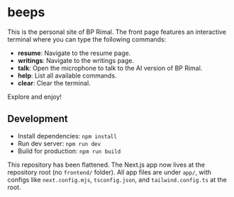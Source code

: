 # beeps

This is the personal site of BP Rimal. The front page features an interactive terminal where you can type the following commands:

- **resume**: Navigate to the resume page.
- **writings**: Navigate to the writings page.
- **talk**: Open the microphone to talk to the AI version of BP Rimal.
- **help**: List all available commands.
- **clear**: Clear the terminal.

Explore and enjoy!

## Development

- Install dependencies: `npm install`
- Run dev server: `npm run dev`
- Build for production: `npm run build`

This repository has been flattened. The Next.js app now lives at the repository root (no `frontend/` folder). All app files are under `app/`, with configs like `next.config.mjs`, `tsconfig.json`, and `tailwind.config.ts` at the root.
